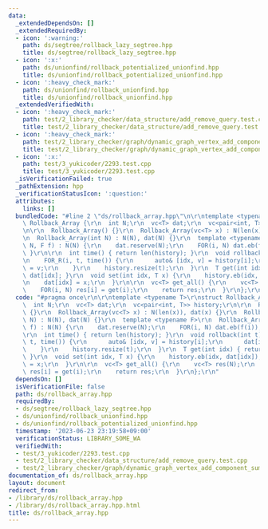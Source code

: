 ```yaml
---
data:
  _extendedDependsOn: []
  _extendedRequiredBy:
  - icon: ':warning:'
    path: ds/segtree/rollback_lazy_segtree.hpp
    title: ds/segtree/rollback_lazy_segtree.hpp
  - icon: ':x:'
    path: ds/unionfind/rollback_potentialized_unionfind.hpp
    title: ds/unionfind/rollback_potentialized_unionfind.hpp
  - icon: ':heavy_check_mark:'
    path: ds/unionfind/rollback_unionfind.hpp
    title: ds/unionfind/rollback_unionfind.hpp
  _extendedVerifiedWith:
  - icon: ':heavy_check_mark:'
    path: test/2_library_checker/data_structure/add_remove_query.test.cpp
    title: test/2_library_checker/data_structure/add_remove_query.test.cpp
  - icon: ':heavy_check_mark:'
    path: test/2_library_checker/graph/dynamic_graph_vertex_add_component_sum.test.cpp
    title: test/2_library_checker/graph/dynamic_graph_vertex_add_component_sum.test.cpp
  - icon: ':x:'
    path: test/3_yukicoder/2293.test.cpp
    title: test/3_yukicoder/2293.test.cpp
  _isVerificationFailed: true
  _pathExtension: hpp
  _verificationStatusIcon: ':question:'
  attributes:
    links: []
  bundledCode: "#line 2 \"ds/rollback_array.hpp\"\n\r\ntemplate <typename T>\r\nstruct\
    \ Rollback_Array {\r\n  int N;\r\n  vc<T> dat;\r\n  vc<pair<int, T>> history;\r\
    \n\r\n  Rollback_Array() {}\r\n  Rollback_Array(vc<T> x) : N(len(x)), dat(x) {}\r\
    \n  Rollback_Array(int N) : N(N), dat(N) {}\r\n  template <typename F>\r\n  Rollback_Array(int\
    \ N, F f) : N(N) {\r\n    dat.reserve(N);\r\n    FOR(i, N) dat.eb(f(i));\r\n \
    \ }\r\n\r\n  int time() { return len(history); }\r\n  void rollback(int t) {\r\
    \n    FOR_R(i, t, time()) {\r\n      auto& [idx, v] = history[i];\r\n      dat[idx]\
    \ = v;\r\n    }\r\n    history.resize(t);\r\n  }\r\n  T get(int idx) { return\
    \ dat[idx]; }\r\n  void set(int idx, T x) {\r\n    history.eb(idx, dat[idx]);\r\
    \n    dat[idx] = x;\r\n  }\r\n\r\n  vc<T> get_all() {\r\n    vc<T> res(N);\r\n\
    \    FOR(i, N) res[i] = get(i);\r\n    return res;\r\n  }\r\n};\r\n"
  code: "#pragma once\r\n\r\ntemplate <typename T>\r\nstruct Rollback_Array {\r\n\
    \  int N;\r\n  vc<T> dat;\r\n  vc<pair<int, T>> history;\r\n\r\n  Rollback_Array()\
    \ {}\r\n  Rollback_Array(vc<T> x) : N(len(x)), dat(x) {}\r\n  Rollback_Array(int\
    \ N) : N(N), dat(N) {}\r\n  template <typename F>\r\n  Rollback_Array(int N, F\
    \ f) : N(N) {\r\n    dat.reserve(N);\r\n    FOR(i, N) dat.eb(f(i));\r\n  }\r\n\
    \r\n  int time() { return len(history); }\r\n  void rollback(int t) {\r\n    FOR_R(i,\
    \ t, time()) {\r\n      auto& [idx, v] = history[i];\r\n      dat[idx] = v;\r\n\
    \    }\r\n    history.resize(t);\r\n  }\r\n  T get(int idx) { return dat[idx];\
    \ }\r\n  void set(int idx, T x) {\r\n    history.eb(idx, dat[idx]);\r\n    dat[idx]\
    \ = x;\r\n  }\r\n\r\n  vc<T> get_all() {\r\n    vc<T> res(N);\r\n    FOR(i, N)\
    \ res[i] = get(i);\r\n    return res;\r\n  }\r\n};\r\n"
  dependsOn: []
  isVerificationFile: false
  path: ds/rollback_array.hpp
  requiredBy:
  - ds/segtree/rollback_lazy_segtree.hpp
  - ds/unionfind/rollback_unionfind.hpp
  - ds/unionfind/rollback_potentialized_unionfind.hpp
  timestamp: '2023-06-23 23:19:58+09:00'
  verificationStatus: LIBRARY_SOME_WA
  verifiedWith:
  - test/3_yukicoder/2293.test.cpp
  - test/2_library_checker/data_structure/add_remove_query.test.cpp
  - test/2_library_checker/graph/dynamic_graph_vertex_add_component_sum.test.cpp
documentation_of: ds/rollback_array.hpp
layout: document
redirect_from:
- /library/ds/rollback_array.hpp
- /library/ds/rollback_array.hpp.html
title: ds/rollback_array.hpp
---
```

